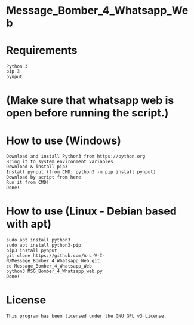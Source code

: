 # Message_Bomber_4_Whatsapp_Web

# Requirements

    Python 3
    pip 3
    pynput
    
# (Make sure that whatsapp web is open before running the script.)    
    
# How to use (Windows)

    Download and install Python3 from https://python.org
    Bring it to system environment variables
    Download & install pip3
    Install pynput (from CMD: python3 -m pip install pynput)
    Download by script from here
    Run it from CMD!
    Done!

# How to use (Linux - Debian based with apt)

    sudo apt install python3
    sudo apt install python3-pip
    pip3 install pynput
    git clone https://github.com/A-L-V-I-N/Message_Bomber_4_Whatsapp_Web.git
    cd Message_Bomber_4_Whatsapp_Web 
    python3 MSG_Bomber_4_Whatsapp_web.py
    Done!

# License

    This program has been licensed under the GNU GPL v3 License.
